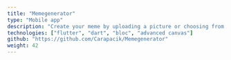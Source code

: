 ```yaml
---
title: "Memegenerator"
type: "Mobile app"
description: "Create your meme by uploading a picture or choosing from templates"
technologies: ["flutter", "dart", "bloc", "advanced canvas"]
github: "https://github.com/Carapacik/Memegenerator"
weight: 42
---
```

